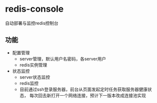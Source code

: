 # redis-console
自动部署与监控redis控制台

## 功能
- 配置管理
  - server管理，默认用户名密码，各server用户
  - redis实例管理
- 状态监控
  - server状态监控
  - redis监控
  - 目前通过ssh登录服务器，前台从页面发起定时任务获取服务器健康状态，
    每次回去新打开一个网络连接，预计下一版本改成连接池实现


